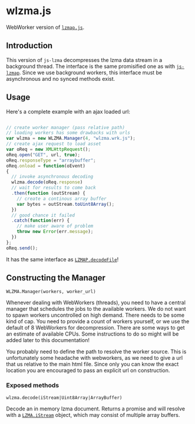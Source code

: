 # wlzma.js

WebWorker version of [`lzmap.js`](lzmap.md).

## Introduction

This version of `js-lzma` decompresses the lzma data stream in a
background thread. The interface is the same promisified one
as with [`js-lzmap`](lzmap.md). Since we use background workers,
this interface must be asynchronous and no synced methods exist.

## Usage

Here's a complete example with an ajax loaded url:

```js

// create worker manager (pass relative path)
// loading workers has some drawbacks with urls
var wlzma = new WLZMA.Manager(4, "wlzma.wrk.js");
// create ajax request to load asset
var oReq = new XMLHttpRequest();
oReq.open("GET", url, true);
oReq.responseType = "arraybuffer";
oReq.onload = function(oEvent)
{
  // invoke asynchronous decoding
  wlzma.decode(oReq.response)
  // wait for results to come back
  .then(function (outStream) {
    // create a continous array buffer
    var bytes = outStream.toUint8Array();
  })
  // good chance it failed
  .catch(function(err) {
    // make user aware of problem
    throw new Error(err.message);
  })
};
oReq.send();
```

It has the same interface as [`LZMAP.decodeFile`](lzmap.md)!

## Constructing the Manager

`WLZMA.Manager(workers, worker_url)`

Whenever dealing with WebWorkers (threads), you need to have a central
manager that schedules the jobs to the available workers. We do not want
to spawn workers uncontrolled on high demand. There needs to be some kind
of cap. You need to provide a count of workers yourself, or we use the
default of 8 WebWorkers for decompression. There are some ways to get
an estimate of available CPUs. Some instructions to do so might will
be added later to this documentation!

You probably need to define the path to resolve the worker source. This
is unfortunately some headache with webworkers, as we need to give a url
that us relative to the main html file. Since only you can know the exact
location you are encouraged to pass an explicit url on construction.

### Exposed methods

`wlzma.decode(iStream|Uint8Array|ArrayBuffer)`

Decode an in memory lzma document. Returns a promise and will resolve with
a [`LZMA.iStream`](lzma.shim.md) object, which may consist of multiple array
buffers. 
